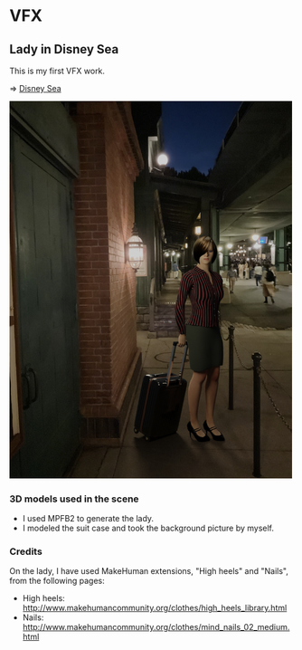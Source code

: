 # VFX

## Lady in Disney Sea

This is my first VFX work.

=> [Disney Sea](./DisneySea)
  
<img src="DisneySea/disneysea_lady.png" width=500>

### 3D models used in the scene

- I used MPFB2 to generate the lady.
- I modeled the suit case and took the background picture by myself.

### Credits

On the lady, I have used MakeHuman extensions, "High heels" and "Nails", from the following pages:

- High heels: http://www.makehumancommunity.org/clothes/high_heels_library.html
- Nails: http://www.makehumancommunity.org/clothes/mind_nails_02_medium.html
